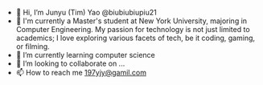 - 👋 Hi, I’m Junyu (Tim) Yao @biubiubiupiu21
- 👀 I'm currently a Master's student at New York University, majoring in Computer Engineering. My passion for technology is not just limited to academics; I love exploring various facets of tech, be it coding, gaming, or filming. 
- 🌱 I’m currently learning computer science
- 💞️ I’m looking to collaborate on ...
- 📫 How to reach me 197yjy@gamil.com

<!---
biubiubiupiu21/biubiubiupiu21 is a ✨ special ✨ repository because its `README.md` (this file) appears on your GitHub profile.
You can click the Preview link to take a look at your changes.
--->
